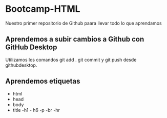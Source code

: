 # Bootcamp-HTML

Nuestro primer repositorio de Github paara llevar todo lo que aprendamos

## Aprendemos a subir cambios a Github con GitHub Desktop

Utilizamos los comandos git add . git commit y git push desde githubdesktop.

## Aprendemos etiquetas
- html
- head
- body
- title
-h1 - h6
-p
-br
-hr

